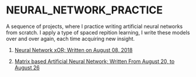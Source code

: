 # NEURAL_NETWORK_PRACTICE

A sequence of projects, where I practice writing artificial neural networks from scratch. I apply a type of spaced repition learning, I write these models over and over again, each time acquiring new insight.


1. [Neural Network xOR; Written on August 08, 2018](https://github.com/JordanMicahBennett/NEURAL-NETWORK-SIMPLE_V0.1)

2. [Matrix based Artificial Neural Network; Written From August 20, to August 26](https://github.com/JordanMicahBennett/NEURAL-NETWORK-SIMPLE-MATRIX-VERSION/)
